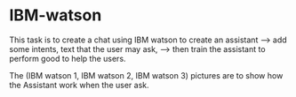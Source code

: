 # IBM-watson

This task is to create a chat using IBM watson to create an assistant --> add some intents, text that the user may ask, --> then train the assistant to perform good to help the users.

The (IBM watson 1, IBM watson 2, IBM watson 3)  pictures are to show how the Assistant work when the user ask.

